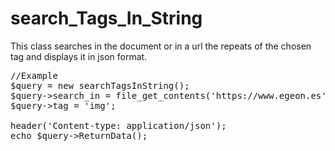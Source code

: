 # search_Tags_In_String
This class searches in the document or in a url the repeats of the chosen tag and displays it in json format.

<pre>
//Example
$query = new searchTagsInString();
$query->search_in = file_get_contents('https://www.egeon.es');
$query->tag = 'img';

header('Content-type: application/json');
echo $query->ReturnData();
</pre>
